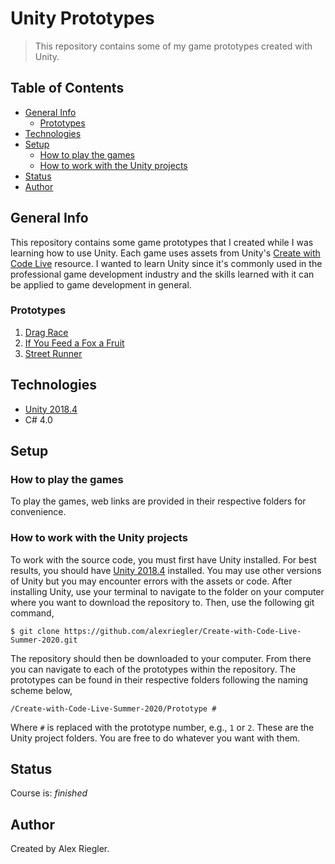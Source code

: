 # Unity Prototypes
> This repository contains some of my game prototypes created with Unity.

## Table of Contents
* [General Info](#general-info)
  * [Prototypes](#prototypes)
* [Technologies](#technologies)
* [Setup](#setup)
  * [How to play the games](#how-to-play-the-games)
  * [How to work with the Unity projects](#how-to-work-with-the-unity-projects)
* [Status](#status)
* [Author](#author)

## General Info
This repository contains some game prototypes that I created while I was learning how to use Unity. Each game uses assets from Unity's [Create with Code Live](https://learn.unity.com/course/create-with-code-live-summer-2020 "Create with Code Live - Summer 2020 - Unity Learn") resource. I wanted to learn Unity since it's commonly used in the professional game development industry and the skills learned with it can be applied to game development in general.

### Prototypes
1. [Drag Race](./Prototype%201)
2. [If You Feed a Fox a Fruit](./Prototype%202)
3. [Street Runner](./Prototype%203)

## Technologies
* [Unity 2018.4](https://unity3d.com/unity/qa/lts-releases "LTS Releases - Unity")
* C# 4.0

## Setup
### How to play the games
To play the games, web links are provided in their respective folders for convenience.

### How to work with the Unity projects
To work with the source code, you must first have Unity installed. For best results, you should have [Unity 2018.4](https://unity3d.com/unity/qa/lts-releases "LTS Releases - Unity") installed. You may use other versions of Unity but you may encounter errors with the assets or code. After installing Unity, use your terminal to navigate to the folder on your computer where you want to download the repository to. Then, use the following git command,

`$ git clone https://github.com/alexriegler/Create-with-Code-Live-Summer-2020.git`

The repository should then be downloaded to your computer. From there you can navigate to each of the prototypes within the repository. The prototypes can be found in their respective folders following the naming scheme below,

`/Create-with-Code-Live-Summer-2020/Prototype #`

Where `#` is replaced with the prototype number, e.g., `1` or `2`. These are the Unity project folders. You are free to do whatever you want with them.

## Status
Course is: _finished_

## Author
Created by Alex Riegler.
